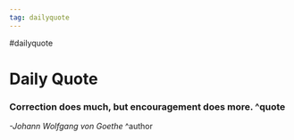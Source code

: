 ```yaml
---
tag: dailyquote
---
```


#dailyquote

# Daily Quote

### Correction does much, but encouragement does more. ^quote
*-Johann Wolfgang von Goethe* ^author
